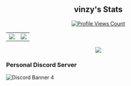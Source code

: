 
<h2 align="center">vinzy's Stats</h2>
<a href="https://github.com/VinzyYT">
  <p align="center">
    <img src="https://komarev.com/ghpvc/?username=VinzyYT" alt="Profile Views Count">
  </p>
</a>

<p align="center">
<table>
  <tr>
    <td align="center" style="padding=0;width=50%;">
      <img src="https://github-readme-stats.vercel.app/api/?username=VinzyYT&title_color=4F8CC9&text_color=9f9f9f&show_icons=true&bg_color=00000000&hide_border=true&icon_color=4F8CC9&hide_title=true&count_private=true" />
    </td>
    <td align="center" style="padding=0;width=50%;">
      <img src="https://github-readme-stats.quantumlytangled.vercel.app/api/top-langs/?username=VinzyYT&title_color=4F8CC9&text_color=9f9f9f&layout=compact&show_icons=true&bg_color=00000000&hide_border=true&icon_color=00000000&count_private=true" />
    </td>
  </tr>
</table>
</p>

<p align="center">
  <img src="https://discord.c99.nl/widget/theme-1/773956587164270663.png" />
</p>

### Personal Discord Server
![Discord Banner 4](https://discord.c99.nl/widget/theme-4/773956587164270663.png)
